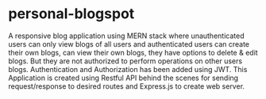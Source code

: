 # personal-blogspot
A responsive blog application using MERN stack where unauthenticated users can only view blogs of all users and authenticated users can create their own blogs, can view their own blogs, they have options to delete & edit blogs. But they are not authorized to perform operations on other users blogs. Authentication and Authorization has been added using JWT. This Application is created using Restful API behind the scenes for sending request/response to desired routes and Express.js to create web server. 
